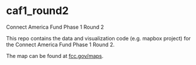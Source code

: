caf1_round2
===========

Connect America Fund Phase 1 Round 2


This repo contains the data and visualization code (e.g. mapbox project) for the Connect America Fund Phase 1 Round 2.

The map can be found at [fcc.gov/maps](http://www.fcc.gov/maps/connect-america-fund-phase-i-round-two).
